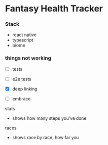 # Fantasy Health Tracker

### Stack 
- react native
- typescript
- biome


### things not working 
- [ ] tests 
- [ ] e2e tests 
- [x] deep linking 
- [ ] embrace



stats 
- shows how many steps you've done 

races
- shows race by race, how far you